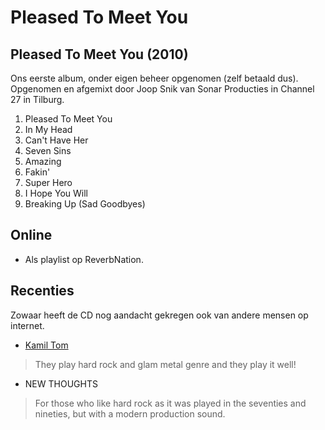 # Pleased To Meet You

## Pleased To Meet You (2010)

Ons eerste album, onder eigen beheer opgenomen (zelf betaald dus). Opgenomen en afgemixt door Joop Snik van Sonar Producties in Channel 27 in Tilburg.

1. Pleased To Meet You
2. In My Head
3. Can't Have Her
4. Seven Sins
5. Amazing
6. Fakin'
7. Super Hero
8. I Hope You Will
9. Breaking Up (Sad Goodbyes)

## Online

* Als playlist op ReverbNation.

## Recenties

Zowaar heeft de CD nog aandacht gekregen ook van andere mensen op internet.

* [Kamil Tom](http://kamil-tom.webnode.cz/products/bunch-of-bunks1/)
> They play hard rock and glam metal genre and they play it well!

* NEW THOUGHTS
> For those who like hard rock as it was played in the seventies and nineties, but with a modern production sound.
